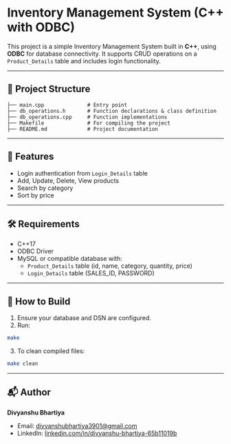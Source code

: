 
# Inventory Management System (C++ with ODBC)

This project is a simple Inventory Management System built in **C++**, using **ODBC** for database connectivity. It supports CRUD operations on a `Product_Details` table and includes login functionality.

---

## 📁 Project Structure

```
├── main.cpp              # Entry point
├── db_operations.h       # Function declarations & class definition
├── db_operations.cpp     # Function implementations
├── Makefile              # For compiling the project
├── README.md             # Project documentation
```

---

## 🔧 Features

- Login authentication from `Login_Details` table
- Add, Update, Delete, View products
- Search by category
- Sort by price

---

## 🛠️ Requirements
- C++17
- ODBC Driver
- MySQL or compatible database with:
  - `Product_Details` table (id, name, category, quantity, price)
  - `Login_Details` table (SALES_ID, PASSWORD)

---

## 🚀 How to Build

1. Ensure your database and DSN are configured.
2. Run:

```bash
make
```

3. To clean compiled files:

```bash
make clean
```

---

## 📬 Author
**Divyanshu Bhartiya**
- Email: divyanshubhartiya3901@gmail.com
- LinkedIn: [linkedin.com/in/divyanshu-bhartiya-65b11019b](https://linkedin.com/in/divyanshu-bhartiya-65b11019b)
